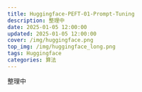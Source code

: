 ```yaml
---
title: Huggingface-PEFT-01-Prompt-Tuning
description: 整理中
date: 2025-01-05 12:00:00
updated: 2025-01-05 12:00:00
cover: /img/huggingface.png
top_img: /img/huggingface_long.png
tags: Huggingface
categories: 算法
---
```


整理中
